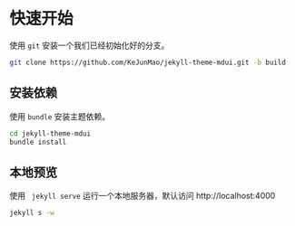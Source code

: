 # 快速开始

使用 `git` 安装一个我们已经初始化好的分支。

```bash
git clone https://github.com/KeJunMao/jekyll-theme-mdui.git -b build
```

## 安装依赖

使用 `bundle` 安装主题依赖。

```bash
cd jekyll-theme-mdui
bundle install
```

## 本地预览

使用 ` jekyll serve` 运行一个本地服务器，默认访问 http://localhost:4000 

```bash
jekyll s -w
```